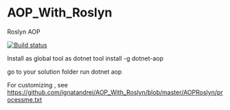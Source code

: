# AOP_With_Roslyn
Roslyn AOP

[![Build status](https://ignatandrei.visualstudio.com/roslyn%20aop/_apis/build/status/roslyn%20aop-ASP.NET%20Core-CI)](https://ignatandrei.visualstudio.com/roslyn%20aop/_apis/build/status/roslyn%20aop-ASP.NET%20Core-CI)

Install as global tool as
dotnet tool install -g dotnet-aop

go to your solution folder
run
dotnet aop

For customizing , see https://github.com/ignatandrei/AOP_With_Roslyn/blob/master/AOPRoslyn/processme.txt
